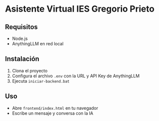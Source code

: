 # Asistente Virtual IES Gregorio Prieto

## Requisitos
- Node.js
- AnythingLLM en red local

## Instalación
1. Clona el proyecto
2. Configura el archivo `.env` con la URL y API Key de AnythingLLM
3. Ejecuta `iniciar-backend.bat`

## Uso
- Abre `frontend/index.html` en tu navegador
- Escribe un mensaje y conversa con la IA

